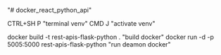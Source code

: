 "# docker_react_python_api" 

CTRL+SH P  "terminal venv" 
CMD J "activate venv"

docker build -t rest-apis-flask-python . "build docker"
docker run -d -p 5005:5000 rest-apis-flask-python "run deamon docker"







